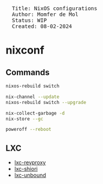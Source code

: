 
<pre>
  Title: NixOS configurations
  Author: Momfer de Mol
  Status: WIP
  Created: 08-02-2024
</pre>

# nixconf

## Commands

```sh
nixos-rebuild switch
```

```sh
nix-channel --update
nixos-rebuild switch --upgrade
```

```sh
nix-collect-garbage -d
nix-store --gc
```

```sh
poweroff --reboot
```

## LXC

- [lxc-revproxy](./lxc-revproxy/)
- [lxc-shiori](./lxc-shiori/)
- [lxc-unbound](./lxc-unbound/)
